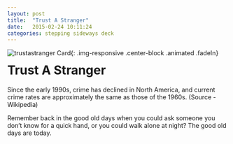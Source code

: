 ```yaml
---
layout: post
title:  "Trust A Stranger"
date:   2015-02-24 10:11:24
categories: stepping sideways deck
---
```

![trustastranger Card](https://github.com/steppingsideways/steppingsideways.github.io/blob/master/images/Trust_a_stranger.png?raw=true){: .img-responsive .center-block .animated .fadeIn}


<div class="row">
	<div class="animated fadeIn col-md-12">
<h1 style="margin-top:0px;">Trust A Stranger</h1>
<p>Since the early 1990s, crime
has declined in North
America, and current crime
rates are approximately the
same as those of the 1960s.
(Source - Wikipedia)
</p>
<p>
Remember back in the good old days when
you could ask someone you don’t know for
a quick hand, or you could walk alone at
night? The good old days are today.
</p>	</div>
</div>